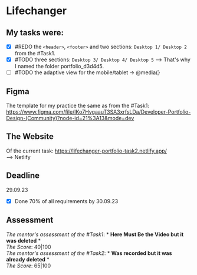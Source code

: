 # Lifechanger
## My tasks were: 
- [x] #REDO the `<header>`, `<footer>` and two sections: `Desktop 1/ Desktop 2` from the #Task1. <br>
- [x] #TODO three sections: `Desktop 3/ Desktop 4/ Desktop 5`
--> That's why I named the folder portfolio_d3d4d5.
- [ ] #TODO the adaptive view for the mobile/tablet -> @media{}

## Figma 
The template for my practice the same as from the #Task1:
https://www.figma.com/file/IKo7HvgaauT3SA3xrfsLDa/Developer-Portfolio-Design-(Community)?node-id=21%3A13&mode=dev

## The Website 
Of the current task:
https://lifechanger-portfolio-task2.netlify.app/
<br />
--> Netlify

## Deadline
29.09.23 <br />
- [x] Done 70% of all requirements by 30.09.23

## Assessment
_The mentor's assessment of the #Task1_: * **Here Must Be the Video but it was deleted** * <br>
_The Score_: 40|100 <br>
_The mentor's assessment of the #Task2_: * **Was recorded but it was already deleted** * <br>
_The Score_: 65|100

